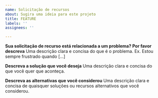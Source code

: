 ```yaml
---
name: Solicitação de recursos
about: Sugira uma ideia para este projeto
title: FEATURE
labels: ''
assignees: ''

---
```


**Sua solicitação de recurso está relacionada a um problema? Por favor descreva**
Uma descrição clara e concisa do que é o problema. Ex. Estou sempre frustrado quando [...]

**Descreva a solução que você deseja**
Uma descrição clara e concisa do que você quer que aconteça.

**Descreva as alternativas que você considerou**
Uma descrição clara e concisa de quaisquer soluções ou recursos alternativos que você considerou.

